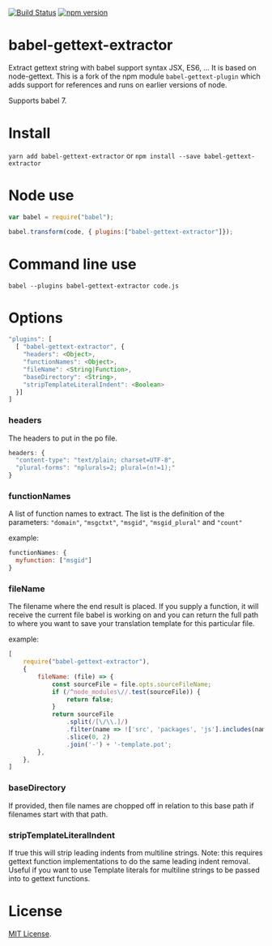[![Build Status](https://travis-ci.com/getsentry/babel-gettext-extractor.svg?branch=master)](https://travis-ci.org/getsentry/babel-gettext-extractor)
[![npm version](https://img.shields.io/npm/v/babel-gettext-extractor.svg)](https://www.npmjs.com/package/babel-gettext-extractor)

# babel-gettext-extractor

Extract gettext string with babel support syntax JSX, ES6, ... It is based on
node-gettext.  This is a fork of the npm module `babel-gettext-plugin` which
adds support for references and runs on earlier versions of node.

Supports babel 7.

Install
========
`yarn add babel-gettext-extractor`
or
`npm install --save babel-gettext-extractor`

Node use
========

```js
var babel = require("babel");

babel.transform(code, { plugins:["babel-gettext-extractor"]});
```

Command line use
================

```
babel --plugins babel-gettext-extractor code.js
```

Options
=======


```js
"plugins": [
  [ "babel-gettext-extractor", {
    "headers": <Object>,
    "functionNames": <Object>,
    "fileName": <String|Function>,
    "baseDirectory": <String>,
    "stripTemplateLiteralIndent": <Boolean>
  }]
]
```

### headers ###
The headers to put in the po file.

```js
headers: {
  "content-type": "text/plain; charset=UTF-8",
  "plural-forms": "nplurals=2; plural=(n!=1);"
}
```

### functionNames ###

A list of function names to extract.  The list is the definition of the
parameters: `"domain"`, `"msgctxt"`, `"msgid"`, `"msgid_plural"` and
`"count"`

example:
```js
functionNames: {
  myfunction: ["msgid"]
}
```

### fileName ###

The filename where the end result is placed. If you supply a function, it will receive the current file babel is working
on and you can return the full path to where you want to save your translation template for this particular file.

example:
```javascript
[
    require("babel-gettext-extractor"),
    {
        fileName: (file) => {
            const sourceFile = file.opts.sourceFileName;
            if (/^node_modules\//.test(sourceFile)) {
                return false;
            }
            return sourceFile
                .split(/[\/\\.]/)
                .filter(name => !['src', 'packages', 'js'].includes(name))
                .slice(0, 2)
                .join('-') + '-template.pot';
        },
    },
]
```

### baseDirectory ###

If provided, then file names are chopped off in relation to this base path
if filenames start with that path.

### stripTemplateLiteralIndent ###

If true this will strip leading indents from multiline strings. Note: this
requires gettext function implementations to do the same leading indent removal.
Useful if you want to use Template literals for multiline strings to be passed
into to gettext functions.

License
=======

[MIT License](LICENSE).
